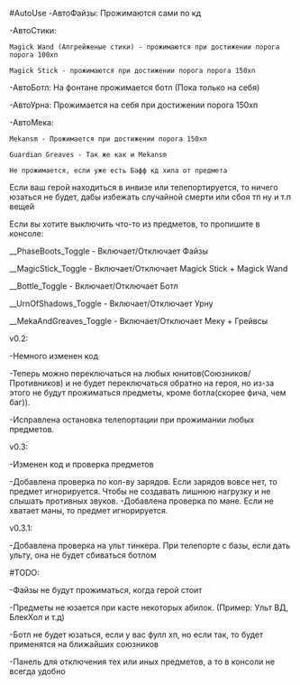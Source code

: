 #AutoUse
-АвтоФайзы: Прожимаются сами по кд

-АвтоСтики: 
	
	Magick Wand (Апгрейженые стики) - прожимаются при достижении порога порога 100хп
	
	Magick Stick - прожимаются при достижении порога порога 150хп 

-АвтоБотл: На фонтане прожимается ботл (Пока только на себя)

-АвтоУрна: Прожимается на себя при достижении порога 150хп

-АвтоМека: 
	
	Mekansm - Прожимается при достижении порога 150хп
	
	Guardian Greaves - Так же как и Mekansm
	
	Не прожимается, если уже есть Бафф кд хила от предмета


Если ваш герой находиться в инвизе или телепортируется, то ничего юзаться не будет, дабы избежать случайной смерти или сбоя тп ну и т.п вещей


Если вы хотите выключить что-то из предметов, то пропишите в консоле:

__PhaseBoots_Toggle - Включает/Отключает Файзы

__MagicStick_Toggle - Включает/Отключает Magick Stick + Magick Wand

__Bottle_Toggle - Включает/Отключает Ботл

__UrnOfShadows_Toggle - Включает/Отключает Урну

__MekaAndGreaves_Toggle - Включает/Отключает Меку + Грейвсы



v0.2:

-Немного изменен код

-Теперь можно переключаться на любых юнитов(Союзников/Противников) и не будет переключаться обратно на героя, но из-за этого не будут прожиматься предметы, кроме ботла(скорее фича, чем баг)).

-Исправлена остановка телепортации при прожимании любых предметов.

v0.3:

-Изменен код и проверка предметов

-Добавлена проверка по кол-ву зарядов. Если зарядов вовсе нет, то предмет игнорируется. 
	Чтобы не создавать лишнюю нагрузку и не слышать противных звуков.
-Добавлена проверка по мане. Если не хватает маны, то предмет игнорируется.

v0.3.1:

-Добавлена проверка на ульт тинкера. При телепорте с базы, если дать ульту, она не будет сбиваться ботлом


#TODO:

-Файзы не будут прожиматься, когда герой стоит

-Предметы не юзается при касте некоторых абилок. (Пример: Ульт ВД, БлекХол и т.д)

-Ботл не будет юзаться, если у вас фулл хп, но если так, то будет применятся на ближайших союзников

-Панель для отключения тех или иных предметов, а то в консоли не всегда удобно
